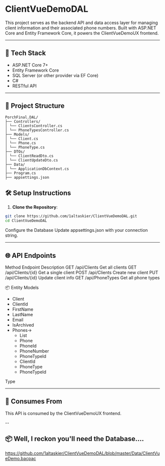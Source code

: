 # ClientVueDemoDAL

This project serves as the backend API and data access layer for managing client information and their associated phone numbers. Built with ASP.NET Core and Entity Framework Core, it powers the ClientVueDemoUX frontend.

---

## 🧱 Tech Stack

- ASP.NET Core 7+
- Entity Framework Core
- SQL Server (or other provider via EF Core)
- C#
- RESTful API

---

## 📁 Project Structure

```
PorchFinal.DAL/
├── Controllers/
│ └── ClientsController.cs
│ └── PhoneTypesController.cs
├── Models/
│ └── Client.cs
│ └── Phone.cs
│ └── PhoneType.cs
├── DTOs/
│ └── ClientReadDto.cs
│ └── ClientUpdateDto.cs
├── Data/
│ └── ApplicationDbContext.cs
├── Program.cs
├── appsettings.json
```

## 🛠️ Setup Instructions

1. **Clone the Repository**:

```bash
git clone https://github.com/1altaskier/ClientVueDemoDAL.git
cd ClientVueDemoDAL
```
Configure the Database
Update appsettings.json with your connection string.

---

## 🌐 API Endpoints
Method	Endpoint	Description
GET	/api/Clients	Get all clients
GET	/api/Clients/{id}	Get a single client
POST	/api/Clients	Create new client
PUT	/api/Clients/{id}	Update client info
GET	/api/PhoneTypes	Get all phone types

📦 Entity Models
- Client
- ClientId
- FirstName
- LastName
- Email
- IsArchived
- Phones->
  - List<Phone>
  - Phone
  - PhoneId
  - PhoneNumber
  - PhoneTypeId
  - ClientId
  - PhoneType
  - PhoneTypeId

Type

---

## 🔌 Consumes From
This API is consumed by the ClientVueDemoUX frontend.

--

## 📦 Well, I reckon you'll need the Database....

https://github.com/1altaskier/ClientVueDemoDAL/blob/master/Data/ClientVueDemo.bacpac

